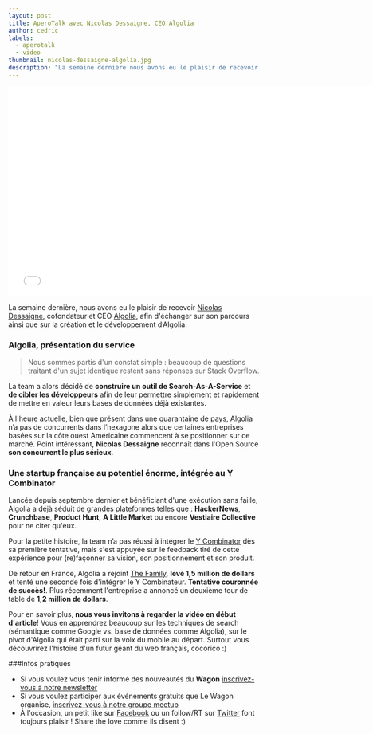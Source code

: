 ```yaml
---
layout: post
title: AperoTalk avec Nicolas Dessaigne, CEO Algolia
author: cedric
labels:
  - aperotalk
  - video
thumbnail: nicolas-dessaigne-algolia.jpg
description: "La semaine dernière nous avons eu le plaisir de recevoir Nicolas Dessaigne, cofondateur et CEO Algolia, afin d'échanger sur son parcours ainsi que sur la création et le développement d’Algolia."
---
```


<div class="video-wrapper"><iframe width="750" height="422" src="//www.youtube.com/embed/5ZpwR3VuT50?showinfo=0" frameborder="0" allowfullscreen></iframe></div>

La semaine dernière, nous avons eu le plaisir de recevoir [Nicolas Dessaigne](https://www.twitter.com/dessaigne), cofondateur et CEO [Algolia](https://www.algolia.com/), afin d'échanger sur son parcours ainsi que sur la création et le développement d’Algolia.

### Algolia, présentation du service

> Nous sommes partis d'un constat simple : beaucoup de questions traitant d'un sujet identique restent sans réponses sur Stack Overflow.

La team a alors décidé de **construire un outil de Search-As-A-Service** et **de cibler les développeurs** afin de leur permettre simplement et rapidement de mettre en valeur leurs bases de données déjà existantes.

À l'heure actuelle, bien que présent dans une quarantaine de pays, Algolia n’a pas de concurrents dans l’hexagone alors que certaines entreprises basées sur la côte ouest Américaine commencent à se positionner sur ce marché. Point intéressant, **Nicolas Dessaigne** reconnaît dans l'Open Source **son concurrent le plus sérieux**.

### Une startup française au potentiel énorme, intégrée au Y Combinator

Lancée depuis septembre dernier et bénéficiant d'une exécution sans faille, Algolia a déjà séduit de grandes plateformes telles que : **HackerNews**, **Crunchbase**, **Product Hunt**, **A Little Market** ou encore **Vestiaire Collective** pour ne citer qu'eux.

Pour la petite histoire, la team n’a pas réussi à intégrer le [Y Combinator](http://www.ycombinator.com/) dès sa première tentative, mais s'est appuyée sur le feedback tiré de cette expérience pour (re)façonner sa vision, son positionnement et son produit.

De retour en France, Algolia a rejoint [The Family](http://www.thefamily.co/), **levé 1,5 million de dollars** et tenté une seconde fois d'intégrer le Y Combinateur. **Tentative couronnée de succès!**. Plus récemment l'entreprise a annoncé un deuxième tour de table de **1,2 million de dollars**.

Pour en savoir plus, **nous vous invitons à regarder la vidéo en début d'article**! Vous en apprendrez beaucoup sur les techniques de search (sémantique comme Google vs. base de données comme Algolia), sur le pivot d'Algolia qui était parti sur la voix du mobile au départ. Surtout vous découvrirez l'histoire d'un futur géant du web français, cocorico :)

###Infos pratiques

- Si vous voulez vous tenir informé des nouveautés du **Wagon** [inscrivez-vous à notre newsletter](http://www.lewagon.org/)
- Si vous voulez participer aux événements gratuits que Le Wagon organise, [inscrivez-vous à notre groupe meetup](http://www.meetup.com/Le-Wagon-Paris-Coding-Station/)
- À l'occasion, un petit like sur [Facebook](https://www.facebook.com/lewagonformation) ou un follow/RT sur [Twitter](https://www.twitter.com/lewagonparis) font toujours plaisir ! Share the love comme ils disent :)

